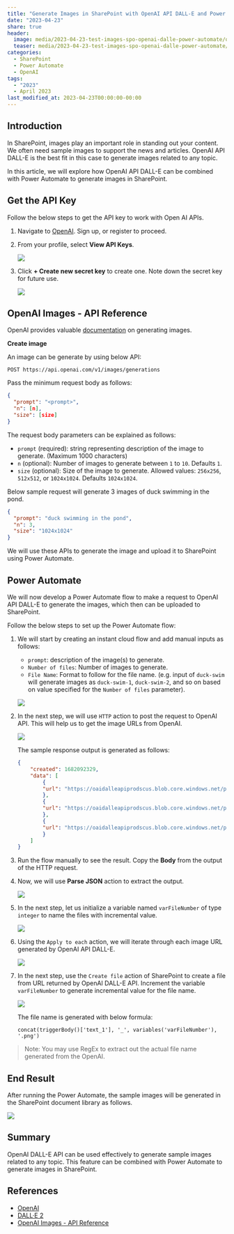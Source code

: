```yaml
---
title: "Generate Images in SharePoint with OpenAI API DALL-E and Power Automate"
date: "2023-04-23"
share: true
header:
  image: media/2023-04-23-test-images-spo-openai-dalle-power-automate/overview.png
  teaser: media/2023-04-23-test-images-spo-openai-dalle-power-automate/overview.png
categories:
  - SharePoint
  - Power Automate
  - OpenAI
tags:
  - "2023"
  - April 2023
last_modified_at: 2023-04-23T00:00:00-00:00
---
```

## Introduction

In SharePoint, images play an important role in standing out your content. We often need sample images to support the news and articles. OpenAI API DALL-E is the best fit in this case to generate images related to any topic.

In this article, we will explore how OpenAI API DALL-E can be combined with Power Automate to generate images in SharePoint.


## Get the API Key

Follow the below steps to get the API key to work with Open AI APIs.

1. Navigate to [OpenAI](https://openai.com/api/). Sign up, or register to proceed.

2. From your profile, select **View API Keys**.

    ![](/media/2023-02-12-test-docs-spo-openai-power-Automate/01.png)

3. Click **+ Create new secret key** to create one. Note down the secret key for future use.

    ![](/media/2023-02-12-test-docs-spo-openai-power-Automate/02.png)


## OpenAI Images - API Reference

OpenAI provides valuable [documentation](https://platform.openai.com/docs/api-reference/images) on generating images.

**Create image**

An image can be generate by using below API:

```
POST https://api.openai.com/v1/images/generations
```

Pass the minimum request body as follows:

```json
{
  "prompt": "<prompt>",
  "n": [n],
  "size": [size]
}
```

The request body parameters can be explained as follows:

- `prompt` (required): string representing description of the image to generate. (Maximum 1000 characters)
- `n` (optional): Number of images to generate between `1` to `10`. Defaults `1`.
- `size` (optional): Size of the image to generate. Allowed values: `256x256`, `512x512`, or `1024x1024`. Defaults `1024x1024`.

Below sample request will generate 3 images of duck swimming in the pond.

```json
{
  "prompt": "duck swimming in the pond",
  "n": 3,
  "size": "1024x1024"
}
```

We will use these APIs to generate the image and upload it to SharePoint using Power Automate.

## Power Automate

We will now develop a Power Automate flow to make a request to OpenAI API DALL-E to generate the images, which then can be uploaded to SharePoint.

Follow the below steps to set up the Power Automate flow:

1. We will start by creating an instant cloud flow and add manual inputs as follows:
    - `prompt`: description of the image(s) to generate.
    - `Number of files`: Number of images to generate.
    - `File Name`: Format to follow for the file name. (e.g. input of `duck-swim` will generate images as `duck-swim-1`, `duck-swim-2`, and so on based on value specified for the `Number of files` parameter).

    ![](/media/2023-04-23-test-images-spo-openai-dalle-power-automate/01.png)

2. In the next step, we will use `HTTP` action to post the request to OpenAI API. This will help us to get the image URLs from OpenAI.

    ![](/media/2023-04-23-test-images-spo-openai-dalle-power-automate/02.png)

    The sample response output is generated as follows:

    ```json
    {
        "created": 1682092329,
        "data": [
            {
            "url": "https://oaidalleapiprodscus.blob.core.windows.net/private/org-ySsyovfx0gPXFuCeIjTkZHc5/user-iPdZMyLdUIzWjPqpFTVCmfKN/img-40Jnt8gQ4bZc1LwJPpCXqSjY.png?st=2023-04-21T14%3A52%3A09Z&se=2023-04-21T16%3A52%3A09Z&sp=r&sv=2021-08-06&sr=b&rscd=inline&rsct=image/png&skoid=6aaadede-4fb3-4698-a8f6-684d7786b067&sktid=a48cca56-e6da-484e-a814-9c849652bcb3&skt=2023-04-21T11%3A32%3A50Z&ske=2023-04-22T11%3A32%3A50Z&sks=b&skv=2021-08-06&sig=Tsp6GR3CN50wHlR2OeXZ7gK3FIII57ZCxvxwn2uzzVk%3D"
            },
            {
            "url": "https://oaidalleapiprodscus.blob.core.windows.net/private/org-ySsyovfx0gPXFuCeIjTkZHc5/user-iPdZMyLdUIzWjPqpFTVCmfKN/img-hfbm3nB1VHhyeL6feYSJ58u6.png?st=2023-04-21T14%3A52%3A09Z&se=2023-04-21T16%3A52%3A09Z&sp=r&sv=2021-08-06&sr=b&rscd=inline&rsct=image/png&skoid=6aaadede-4fb3-4698-a8f6-684d7786b067&sktid=a48cca56-e6da-484e-a814-9c849652bcb3&skt=2023-04-21T11%3A32%3A50Z&ske=2023-04-22T11%3A32%3A50Z&sks=b&skv=2021-08-06&sig=xPzb4TDMQfeNXT1bcDsbLrLbgMNEwmPfppL8RBgGRM8%3D"
            },
            {
            "url": "https://oaidalleapiprodscus.blob.core.windows.net/private/org-ySsyovfx0gPXFuCeIjTkZHc5/user-iPdZMyLdUIzWjPqpFTVCmfKN/img-EtN6QcSBTCJ0d0UHjreoLXVg.png?st=2023-04-21T14%3A52%3A09Z&se=2023-04-21T16%3A52%3A09Z&sp=r&sv=2021-08-06&sr=b&rscd=inline&rsct=image/png&skoid=6aaadede-4fb3-4698-a8f6-684d7786b067&sktid=a48cca56-e6da-484e-a814-9c849652bcb3&skt=2023-04-21T11%3A32%3A50Z&ske=2023-04-22T11%3A32%3A50Z&sks=b&skv=2021-08-06&sig=yUBXEx%2B6T8Snju2PlYYiTwdt559Bbi8vDSn05umSuqI%3D"
            }
        ]
    }
    ```

3. Run the flow manually to see the result. Copy the **Body** from the output of the HTTP request.
4. Now, we will use **Parse JSON** action to extract the output.

    ![](/media/2023-04-23-test-images-spo-openai-dalle-power-automate/03.png)

5. In the next step, let us initialize a variable named `varFileNumber` of type `integer` to name the files with incremental value.

    ![](/media/2023-04-23-test-images-spo-openai-dalle-power-automate/04.png)

6. Using the `Apply to each` action, we will iterate through each image URL generated by OpenAI API DALL-E.

    ![](/media/2023-04-23-test-images-spo-openai-dalle-power-automate/05.png)

7. In the next step, use the `Create file` action of SharePoint to create a file from URL returned by OpenAI DALL-E API. Increment the variable `varFileNumber` to generate incremental value for the file name.

    ![](/media/2023-04-23-test-images-spo-openai-dalle-power-automate/06.png)

    The file name is generated with below formula:

    ```
    concat(triggerBody()['text_1'], '_', variables('varFileNumber'), '.png')
    ```

> Note: You may use RegEx to extract out the actual file name generated from the OpenAI.

## End Result

After running the Power Automate, the sample images will be generated in the SharePoint document library as follows.

![](/media/2023-04-23-test-images-spo-openai-dalle-power-automate/07.png)


## Summary

OpenAI DALL-E API can be used effectively to generate sample images related to any topic. This feature can be combined with Power Automate to generate images in SharePoint.


## References

- [OpenAI](https://openai.com/)
- [DALL·E 2](https://openai.com/product/dall-e-2)
- [OpenAI Images - API Reference](https://platform.openai.com/docs/api-reference/images)
